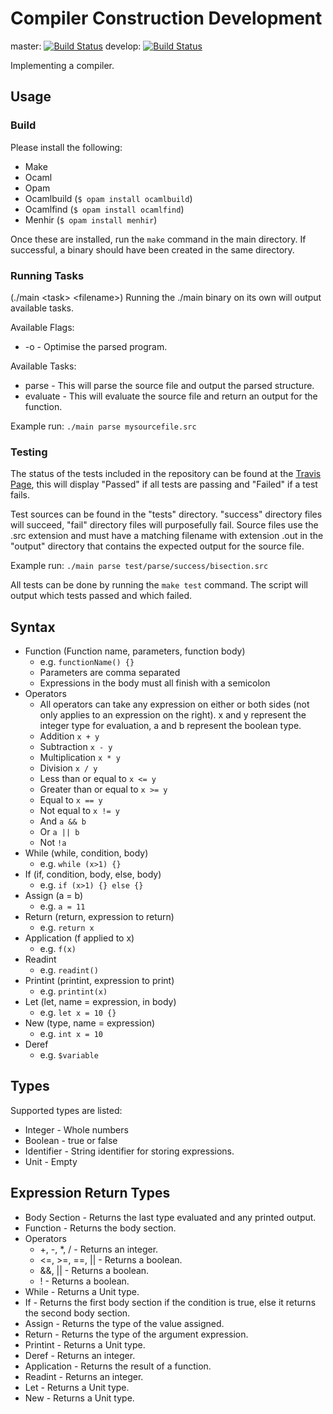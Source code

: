 # Compiler Construction Development

master: [![Build Status](https://travis-ci.org/ChrisLane/Compiler-Construction.svg?branch=master)](https://travis-ci.org/ChrisLane/Compiler-Construction) develop: [![Build Status](https://travis-ci.org/ChrisLane/Compiler-Construction.svg?branch=develop)](https://travis-ci.org/ChrisLane/Compiler-Construction)

Implementing a compiler.

## Usage
### Build
Please install the following:
* Make
* Ocaml
* Opam
* Ocamlbuild (`$ opam install ocamlbuild`)
* Ocamlfind (`$ opam install ocamlfind`)
* Menhir (`$ opam install menhir`)

Once these are installed, run the `make` command in the main directory. If successful, a binary should have been created in the same directory.

### Running Tasks
(./main \<task> \<filename>)
Running the ./main binary on its own will output available tasks.

Available Flags:
 * -o -         Optimise the parsed program.

Available Tasks:
 * parse -      This will parse the source file and output the parsed structure.
 * evaluate -   This will evaluate the source file and return an output for the function.

Example run: `./main parse mysourcefile.src`

### Testing
The status of the tests included in the repository can be found at the [Travis Page](https://travis-ci.org/ChrisLane/Compiler-Construction), this will display "Passed" if all tests are passing and "Failed" if a test fails.

Test sources can be found in the "tests" directory.
"success" directory files will succeed, "fail" directory files will purposefully fail.
Source files use the .src extension and must have a matching filename with extension .out in the "output" directory that contains the expected output for the source file.

Example run: `./main parse test/parse/success/bisection.src`

All tests can be done by running the `make test` command. The script will output which tests passed and which failed.

## Syntax
 * Function (Function name, parameters, function body)
   * e.g. `functionName() {}`
   * Parameters are comma separated
   * Expressions in the body must all finish with a semicolon
 * Operators
   * All operators can take any expression on either or both sides (not only applies to an expression on the right). x and y represent the integer type for evaluation, a and b represent the boolean type.
   * Addition `x + y`
   * Subtraction `x - y`
   * Multiplication `x * y`
   * Division `x / y`
   * Less than or equal to `x <= y`
   * Greater than or equal to `x >= y`
   * Equal to `x == y`
   * Not equal to `x != y`
   * And `a && b`
   * Or `a || b`
   * Not `!a`
 * While (while, condition, body)
   * e.g. `while (x>1) {}`
 * If (if, condition, body, else, body)
   * e.g. `if (x>1) {} else {}`
 * Assign (a = b)
   * e.g. `a = 11`
 * Return (return, expression to return)
   * e.g. `return x`
 * Application (f applied to x)
   * e.g. `f(x)`
 * Readint
   * e.g. `readint()`
 * Printint (printint, expression to print)
   * e.g. `printint(x)`
 * Let (let, name = expression, in body)
   * e.g. `let x = 10 {}`
 * New (type, name = expression)
   * e.g. `int x = 10`
 * Deref
   * e.g. `$variable`

## Types
Supported types are listed:
 * Integer - Whole numbers
 * Boolean - true or false
 * Identifier - String identifier for storing expressions.
 * Unit - Empty
 
## Expression Return Types
 * Body Section - Returns the last type evaluated and any printed output.
 * Function - Returns the body section.
 * Operators
   * +, -, *, / - Returns an integer.
   * <=, >=, ==, || - Returns a boolean.
   * &&, || - Returns a boolean.
   * ! - Returns a boolean.
 * While - Returns a Unit type.
 * If - Returns the first body section if the condition is true, else it returns the second body section.
 * Assign - Returns the type of the value assigned.
 * Return - Returns the type of the argument expression.
 * Printint - Returns a Unit type.
 * Deref - Returns an integer.
 * Application - Returns the result of a function.
 * Readint - Returns an integer.
 * Let - Returns a Unit type.
 * New - Returns a Unit type.
